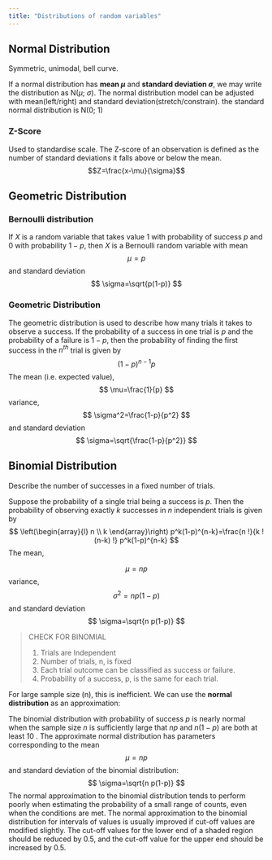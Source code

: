 ```yaml
---
title: "Distributions of random variables"
---
```

## Normal Distribution
Symmetric, unimodal, bell curve.

If a normal distribution has **mean $\mu$** and **standard deviation $\sigma$**, we may write the distribution
as N($\mu$; $\sigma$). The normal distribution model can be adjusted with mean(left/right) and standard deviation(stretch/constrain). the standard normal distribution is N(0; 1)
### Z-Score
Used to standardise scale. The Z-score of an observation is defined as the number of standard deviations it falls above or below the mean.
$$Z=\frac{x-\mu}{\sigma}$$
## Geometric Distribution
### Bernoulli distribution
If $X$ is a random variable that takes value 1 with probability of success $p$ and 0 with probability $1-p$, then $X$ is a Bernoulli random variable with mean 
$$
\mu=p
$$
and standard deviation
$$
\sigma=\sqrt{p(1-p)}
$$
### Geometric Distribution
The geometric distribution is used to describe how many trials it takes to observe a success.
If the probability of a success in one trial is $p$ and the probability of a failure is $1-p$, then the probability of finding the first success in the $n^{t h}$ trial is given by
$$
(1-p)^{n-1} p
$$
The mean (i.e. expected value),
$$
\mu=\frac{1}{p}
$$
variance,
$$
\sigma^2=\frac{1-p}{p^2}
$$
and standard deviation
$$
\sigma=\sqrt{\frac{1-p}{p^2}}
$$

## Binomial Distribution
Describe the number of successes in a fixed number of trials.

Suppose the probability of a single trial being a success is $p$. Then the probability of observing exactly $k$ successes in $n$ independent trials is given by
$$
\left(\begin{array}{l}
n \\
k
\end{array}\right) p^k(1-p)^{n-k}=\frac{n !}{k !(n-k) !} p^k(1-p)^{n-k}
$$
The mean,

$$
\mu=n p
$$
variance, 
$$
\sigma^2=n p(1-p)
$$
and standard deviation
$$
\sigma=\sqrt{n p(1-p)}
$$

> CHECK FOR BINOMIAL
> 1. Trials are Independent
> 2. Number of trials, n, is fixed
> 3. Each trial outcome can be classified as success or failure.
> 4. Probability of a success, p, is the same for each trial.

For large sample size (n), this is inefficient. 
We can use the **normal distribution** as an approximation:

The binomial distribution with probability of success $p$ is nearly normal when the sample size $n$ is sufficiently large that $n p$ and $n(1-p)$ are both at least 10 . The approximate normal distribution has parameters corresponding to the mean 
$$
\mu=n p
$$
and standard deviation of the binomial distribution:
$$
\sigma=\sqrt{n p(1-p)}
$$
The normal approximation to the binomial distribution tends to perform poorly when estimating the probability of a small range of counts, even when the conditions are met.
The normal approximation to the binomial distribution for intervals of values is usually improved if cut-off values are modified slightly. The cut-off values for the lower end of a shaded region should be reduced by 0.5, and the cut-off value for the upper end should be increased by 0.5.